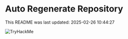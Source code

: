 # Auto Regenerate Repository

This README was last updated: 2025-02-26 10:44:27

 ![TryHackMe](https://tryhackme.com/badge/533634)